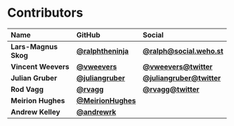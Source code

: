# Contributors

| Name | GitHub | Social |
| :--- | :--- | :--- |
| **Lars-Magnus Skog** | [**@ralphtheninja**](https://github.com/ralphtheninja) | [**@ralph@social.weho.st**](https://social.weho.st/@ralph) |
| **Vincent Weevers** | [**@vweevers**](https://github.com/vweevers) | [**@vweevers@twitter**](https://twitter.com/vweevers) |
| **Julian Gruber** | [**@juliangruber**](https://github.com/juliangruber) | [**@juliangruber@twitter**](https://twitter.com/juliangruber) |
| **Rod Vagg** | [**@rvagg**](https://github.com/rvagg) | [**@rvagg@twitter**](https://twitter.com/rvagg) |
| **Meirion Hughes** | [**@MeirionHughes**](https://github.com/MeirionHughes) |  |
| **Andrew Kelley** | [**@andrewrk**](https://github.com/andrewrk) |  |

